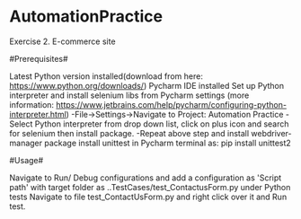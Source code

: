 # AutomationPractice
Exercise 2. E-commerce site

#Prerequisites#

Latest Python version installed(download from here: https://www.python.org/downloads/)
Pycharm IDE installed
Set up Python interpreter and install selenium libs from Pycharm settings (more information: https://www.jetbrains.com/help/pycharm/configuring-python-interpreter.html)
 -File->Settings->Navigate to Project: Automation Practice
 -Select Python interpreter from drop down list, click on plus icon and search for selenium then install package.
 -Repeat above step and install webdriver-manager package
install unittest in Pycharm terminal as: pip install unittest2

#Usage#

Navigate to Run/ Debug configurations and add a configuration as 'Script path' with target folder as ..TestCases/test_ContactusForm.py under Python tests
Navigate to file test_ContactUsForm.py and right click over it and Run test.

 
 




